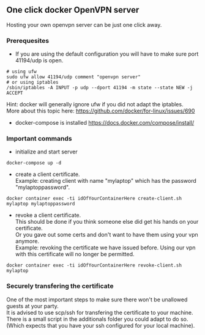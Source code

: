 ## One click docker OpenVPN server
Hosting your own openvpn server can be just one click away.

### Prerequesites
- If you are using the default configuration you will have to make sure
port 41194/udp is open.
```shell
# using ufw
sudo ufw allow 41194/udp comment "openvpn server"
# or using iptables
/sbin/iptables -A INPUT -p udp --dport 41194 -m state --state NEW -j ACCEPT
```
Hint: docker will generally ignore ufw if you did not adapt the iptables. \
More about this topic here: https://github.com/docker/for-linux/issues/690
- docker-compose is installed https://docs.docker.com/compose/install/

### Important commands
- initialize and start server
```shell
docker-compose up -d
```
- create a client certificate.\
Example: creating client with name "mylaptop" which has the password
"mylaptoppassword".
```shell
docker container exec -ti idOfYourContainerHere create-client.sh mylaptop mylaptoppassword
```
- revoke a client certificate.\
This should be done if you think someone else did get his hands on your
certificate.\
Or you gave out some certs and don't want to have them using your vpn
anymore.\
Example: revoking the certificate we have issued before. Using our vpn with
this certificate will no longer be permitted.
```shell
docker container exec -ti idOfYourContainerHere revoke-client.sh mylaptop
```

### Securely transfering the certificate
One of the most important steps to make sure there won't be unallowed guests at
your party.\
It is advised to use scp/ssh for transfering the certificate to your
machine.\
There is a small script in the additionals folder you could adapt to do so.\
(Which expects that you have your ssh configured for your local machine).
